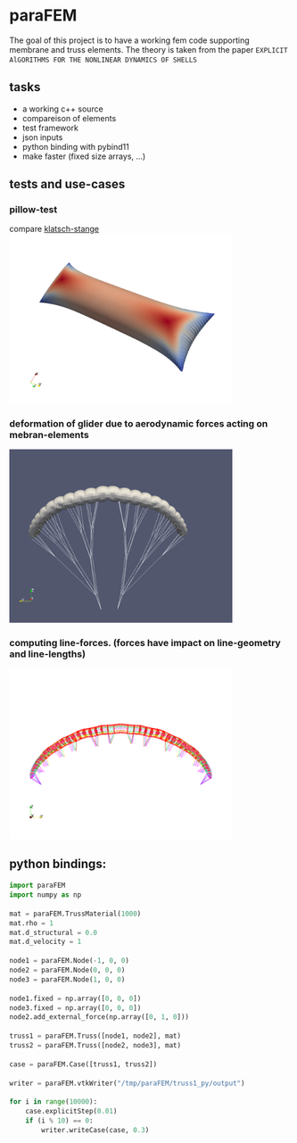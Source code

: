 # paraFEM

The goal of this project is to have a working fem code supporting membrane and truss elements. The theory is taken from the paper `EXPLICIT AlGORITHMS FOR THE NONLINEAR DYNAMICS OF SHELLS`

## tasks

 - a working c++ source
 - compareison of elements
 - test framework
 - json inputs
 - python binding with pybind11
 - make faster (fixed size arrays, ...)

## tests and use-cases

### pillow-test
compare [klatsch-stange](https://pinsundmehr.de/wp-content/uploads/2017/08/klatschstangen-pum-01-bertrandt-ingenieur-dienstleister-02.jpg)
<img src="./images/pillow.png" alt="result" width="400"/>

### deformation of glider due to aerodynamic forces acting on mebran-elements
<img src="./images/glider.png" alt="result" width="400"/>

### computing line-forces. (forces have impact on line-geometry and line-lengths)
<img src="./images/line-forces.png" alt="result" width="400"/>

## python bindings:

```python
import paraFEM
import numpy as np

mat = paraFEM.TrussMaterial(1000)
mat.rho = 1
mat.d_structural = 0.0
mat.d_velocity = 1

node1 = paraFEM.Node(-1, 0, 0)
node2 = paraFEM.Node(0, 0, 0)
node3 = paraFEM.Node(1, 0, 0)

node1.fixed = np.array([0, 0, 0])
node3.fixed = np.array([0, 0, 0])
node2.add_external_force(np.array([0, 1, 0]))

truss1 = paraFEM.Truss([node1, node2], mat)
truss2 = paraFEM.Truss([node2, node3], mat)

case = paraFEM.Case([truss1, truss2])

writer = paraFEM.vtkWriter("/tmp/paraFEM/truss1_py/output")

for i in range(10000):
    case.explicitStep(0.01)
    if (i % 10) == 0:
        writer.writeCase(case, 0.3)
```
